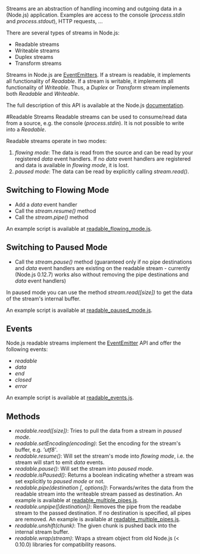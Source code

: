 Streams are an abstraction of handling incoming and outgoing data in a (Node.js) application. Examples are access to the console (_process.stdin_ and _process.stdout_), HTTP requests, ...

There are several types of streams in Node.js:
* Readable streams
* Writeable streams
* Duplex streams
* Transform streams

Streams in Node.js are [EventEmitters](https://github.com/lgeorgieff/javascript/blob/master/node.js/060_events/README.md). If a stream is readable, it implements all functionality of _Readable_. If a stream is writable, it implements all functionality of _Writeable_. Thus, a _Duplex_ or _Transform_ stream implements both _Readable_ and _Writeable_.

The full description of this API is available at the Node.js [documentation](https://nodejs.org/api/stream.html).

#Readable Streams
Readable streams can be used to consume/read data from a source, e.g. the console (_process.stdin_). It is not possible to write into a _Readable_.

Readable streams operate in two modes:
 1. _flowing mode_: The data is read from the source and can be read by your registered _data_ event handlers. If no _data_ event handlers are registered and data is available in _flowing mode_, it is lost.
 2. _paused mode_: The data can be read by explicitly calling _stream.read()_.
 
## Switching to Flowing Mode
* Add a _data_ event handler
* Call the _stream.resume()_ method
* Call the _stream.pipe()_ method

An example script is available at [readable_flowing_mode.js](readable_flowing_mode.js).
 
## Switching to Paused Mode
* Call the _stream.pause()_ method (guaranteed only if no pipe destinations and _data_ event handlers are existing on the readable stream - currently (Node.js 0.12.7) works also without removing the pipe destinations and _data_ event handlers)

In paused mode you can use the method _stream.read([size])_ to get the data of the stream's internal buffer.

An example script is available at [readable_paused_mode.js](readable_paused_mode.js).

## Events
Node.js readable streams implement the [EventEmitter](https://github.com/lgeorgieff/javascript/blob/master/node.js/060_events/README.md) API and offer the following events:
* _readable_
* _data_
* _end_
* _closed_
* _error_

An example script is available at [readable_events.js](readable_events.js).

## Methods
* _readable.read([size])_: Tries to pull the data from a stream in _paused mode_.
* _readable.setEncoding(encoding)_: Set the encoding for the stream's buffer, e.g. _'utf8'_.
* _readable.resume()_: Will set the stream's mode into _flowing mode_, i.e. the stream will start to emit _data_ events.
* _readable.pause()_: Will set the stream into _paused mode_.
* _readable.isPaused()_: Returns a boolean indicating whether a stream was set explicitly to _paused mode_ or not.
* _readable.pipe(destination [, options])_: Forwards/writes the data from the readable stream into the writeable stream passed as destination. An example is available at [readable_multiple_pipes.js](readable_multiple_pipes.js).
* _readable.unpipe([destination])_: Removes the pipe from the readabe stream to the passed destination. If no destination is specified, all pipes are removed. An example is available at [readable_multiple_pipes.js](readable_multiple_pipes.js).
* _readable.unshift(chunk)_: The given chunk is pushed back into the internal stream buffer.
* _readable.wrap(stream)_: Wraps a stream object from old Node.js (< 0.10.0) libraries for compatibility reasons.

